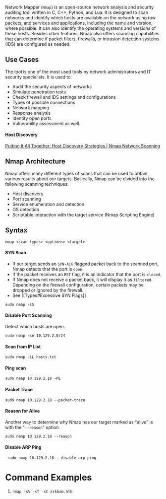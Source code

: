 Network Mapper (`Nmap`) is an open-source network analysis and security auditing tool written in C, C++, Python, and Lua. It is designed to scan networks and identify which hosts are available on the network using raw packets, and services and applications, including the name and version, where possible. It can also identify the operating systems and versions of these hosts. Besides other features, Nmap also offers scanning capabilities that can determine if packet filters, firewalls, or intrusion detection systems (IDS) are configured as needed.

## Use Cases

The tool is one of the most used tools by network administrators and IT security specialists. It is used to:

- Audit the security aspects of networks
- Simulate penetration tests
- Check firewall and IDS settings and configurations
- Types of possible connections
- Network mapping
- Response analysis
- Identify open ports
- Vulnerability assessment as well.

#### Host Discovery

[Putting It All Together: Host Discovery Strategies | Nmap Network Scanning](https://nmap.org/book/host-discovery-strategies.html)

## Nmap Architecture

Nmap offers many different types of scans that can be used to obtain various results about our targets. Basically, Nmap can be divided into the following scanning techniques:

- Host discovery
- Port scanning
- Service enumeration and detection
- OS detection
- Scriptable interaction with the target service (Nmap Scripting Engine)

## Syntax

```shell-session
nmap <scan types> <options> <target>
```

#### SYN Scan 

- If our target sends an `SYN-ACK` flagged packet back to the scanned port, Nmap detects that the port is `open`.
- If the packet receives an `RST` flag, it is an indicator that the port is `closed`.
- If Nmap does not receive a packet back, it will display it as `filtered`. Depending on the firewall configuration, certain packets may be dropped or ignored by the firewall.
- See [[Types#Excessive SYN Flags]]

```shell-session
sudo nmap -sS
```

#### Disable Port Scanning

Detect which hosts are open.

```shell-session
sudo nmap -sn 10.129.2.0/24
```

#### Scan from IP List

```shell-session
sudo nmap -iL hosts.txt
```

#### Ping scan

```shell-session
sudo nmap 10.129.2.18 -PE
```

#### Packet Trace 

```shell-session
sudo nmap 10.129.2.18 --packet-trace 
```

#### Reason for Alive

Another way to determine why Nmap has our target marked as "alive" is with the "`--reason`" option.

```shell-session
sudo nmap 10.129.2.18 --reason 
```

#### Disable ARP Ping 

```shell-session
 sudo nmap 10.129.2.18 --disable-arp-ping 
```
# Command Examples

1. `nmap -sV -sT -sC arkham.htb`
